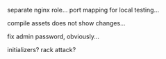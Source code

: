 separate nginx role...
port mapping for local testing...

compile assets does not show changes...

fix admin password, obviously...

initializers? rack attack?
